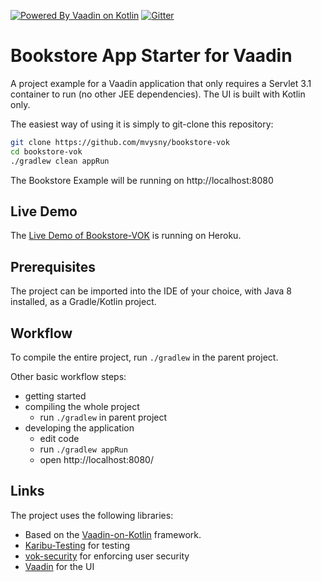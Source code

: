 [![Powered By Vaadin on Kotlin](http://vaadinonkotlin.eu/iconography/vok_badge.svg)](http://vaadinonkotlin.eu)
[![Gitter](https://badges.gitter.im/Join%20Chat.svg)](https://gitter.im/vaadin-flow/Lobby#?utm_source=badge&utm_medium=badge&utm_campaign=pr-badge)

# Bookstore App Starter for Vaadin

A project example for a Vaadin application that only requires a Servlet 3.1 container to run (no other JEE dependencies). The UI is built with Kotlin only.

The easiest way of using it is simply to git-clone this repository:

```bash
git clone https://github.com/mvysny/bookstore-vok
cd bookstore-vok
./gradlew clean appRun
```

The Bookstore Example will be running on http://localhost:8080

## Live Demo

The [Live Demo of Bookstore-VOK](https://bookstore-vok.herokuapp.com/) is running on Heroku.

## Prerequisites

The project can be imported into the IDE of your choice, with Java 8 installed, as a Gradle/Kotlin project.

## Workflow

To compile the entire project, run `./gradlew` in the parent project.

Other basic workflow steps:

- getting started
- compiling the whole project
  - run `./gradlew` in parent project
- developing the application
  - edit code
  - run `./gradlew appRun`
  - open http://localhost:8080/

## Links

The project uses the following libraries:

* Based on the [Vaadin-on-Kotlin](http://vaadinonkotlin.eu) framework.
* [Karibu-Testing](https://github.com/mvysny/karibu-testing) for testing
* [vok-security](https://github.com/mvysny/vaadin-on-kotlin/tree/master/vok-security) for enforcing user security
* [Vaadin](https://vaadin.com/docs/v10) for the UI
